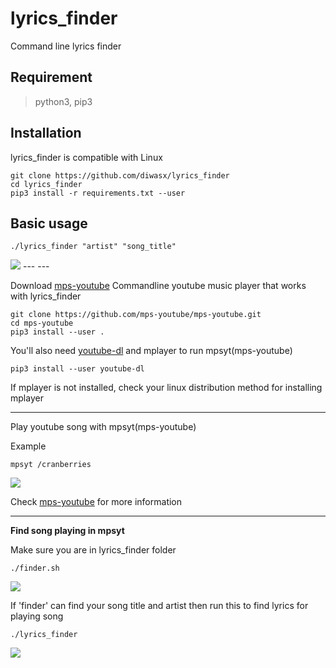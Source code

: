 # lyrics_finder
Command line lyrics finder

## Requirement
>python3, pip3

## Installation

lyrics_finder is compatible with Linux
```
git clone https://github.com/diwasx/lyrics_finder
cd lyrics_finder
pip3 install -r requirements.txt --user
```
## Basic usage
```
./lyrics_finder "artist" "song_title"
```
<img src="https://diwasx.github.io/img_backup/lyrics_finder/basic.svg">
---
---

Download [mps-youtube](https://github.com/mps-youtube/mps-youtube)
Commandline youtube music player that works with lyrics_finder
```
git clone https://github.com/mps-youtube/mps-youtube.git
cd mps-youtube
pip3 install --user . 
```
You'll also need [youtube-dl](https://github.com/ytdl-org/youtube-dl) and mplayer to run mpsyt(mps-youtube)

```
pip3 install --user youtube-dl
```

If mplayer is not installed, check your linux distribution method for installing mplayer
***

Play youtube song with mpsyt(mps-youtube)

Example
```
mpsyt /cranberries
```
<img src="https://diwasx.github.io/img_backup/lyrics_finder/mpsyt.svg">

Check [mps-youtube](https://github.com/mps-youtube/mps-youtube) for more information

***
**Find song playing in mpsyt**

Make sure you are in lyrics_finder folder

```
./finder.sh
```
<img src="https://diwasx.github.io/img_backup/lyrics_finder/finder.svg">


If 'finder' can find your song title and artist then run this to find lyrics for playing song
```
./lyrics_finder
```
<img src="https://diwasx.github.io/img_backup/lyrics_finder/lyrics_finder.svg">
